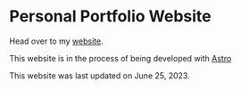 # Personal Portfolio Website

Head over to my [website](https://etdavila10.github.io).

This website is in the process of being developed with [Astro](https://astro.build/)

This website was last updated on June 25, 2023.
